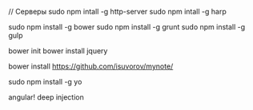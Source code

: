 
// Серверы
sudo npm intall -g http-server
sudo npm intall -g harp



sudo npm install -g bower
sudo npm install -g grunt
sudo npm install -g gulp


bower init
bower install jquery

bower install https://github.com/isuvorov/mynote/


sudo npm install -g yo



angular!
deep injection
